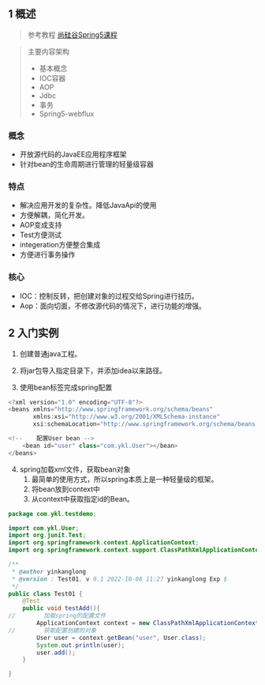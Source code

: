 ## 1 概述
> 参考教程
> [尚硅谷Spring5课程]()


> 主要内容架构
> * 基本概念
> * IOC容器
> * AOP
> * Jdbc
> * 事务
> * Spring5-webflux
### 概念

* 开放源代码的JavaEE应用程序框架
* 针对bean的生命周期进行管理的轻量级容器

### 特点

* 解决应用开发的复杂性。降低JavaApi的使用
* 方便解耦，简化开发。
* AOP变成支持
* Test方便测试
* integeration方便整合集成
* 方便进行事务操作

### 核心

* IOC：控制反转，把创建对象的过程交给Spring进行挂历。
* Aop：面向切面，不修改源代码的情况下，进行功能的增强。


## 2 入门实例

1. 创建普通java工程。
2. 将jar包导入指定目录下，并添加idea以来路径。


3. 使用bean标签完成spring配置

```java
<?xml version="1.0" encoding="UTF-8"?>
<beans xmlns="http://www.springframework.org/schema/beans"
       xmlns:xsi="http://www.w3.org/2001/XMLSchema-instance"
       xsi:schemaLocation="http://www.springframework.org/schema/beans http://www.springframework.org/schema/beans/spring-beans.xsd">

<!--    配置User bean -->
    <bean id="user" class="com.ykl.User"></bean>
</beans>
```
4. spring加载xml文件，获取bean对象
   1. 最简单的使用方式，所以spring本质上是一种轻量级的框架。
   2. 将bean放到context中
   3. 从context中获取指定id的Bean。

```java
package com.ykl.testdemo;

import com.ykl.User;
import org.junit.Test;
import org.springframework.context.ApplicationContext;
import org.springframework.context.support.ClassPathXmlApplicationContext;

/**
 * @author yinkanglong
 * @version : Test01, v 0.1 2022-10-08 11:27 yinkanglong Exp $
 */
public class Test01 {
    @Test
    public void testAdd(){
//        加载spring的配置文件
        ApplicationContext context = new ClassPathXmlApplicationContext("bean01.xml");
//        获取配置创建的对象
        User user = context.getBean("user", User.class);
        System.out.println(user);
        user.add();
    }

}
```